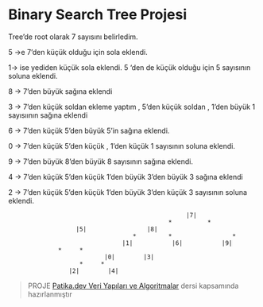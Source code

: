 
# Binary Search Tree Projesi
Tree’de root olarak 7 sayısını belirledim. 

5 ->e 7’den küçük olduğu için sola eklendi.

1-> ise yediden küçük sola eklendi. 5 ‘den de küçük olduğu için 5 sayısının soluna eklendi.

8 -> 7’den büyük sağına eklendi

3 -> 7’den küçük soldan ekleme yaptım , 5’den küçük soldan , 1’den büyük 1 sayısıının sağına eklendi

6 -> 7’den küçük 5’den büyük 5’in sağına eklendi.

0 -> 7’den küçük 5’den küçük , 1’den küçük 1 sayısının soluna eklendi.

9 -> 7’den büyük 8’den büyük 8 sayısının sağına eklendi.

4 -> 7’den küçük 5’den küçük 1’den büyük 3’den büyük 3 sağına eklendi

2 -> 7’den küçük 5’den küçük 1’den büyük 3’den küçük 3 sayısının soluna eklendi.



                                                      |7|
                                                 *          *
					   |5|                 |8|
                                       *         *                 *
                                    |1|           |6|		    |9|
				  *     *
                               |0|        |3|
				        *     *
				     |2|        |4|
				 
> PROJE [Patika.dev Veri Yapıları ve Algoritmalar](https://app.patika.dev/sefad) dersi kapsamında hazırlanmıştır
